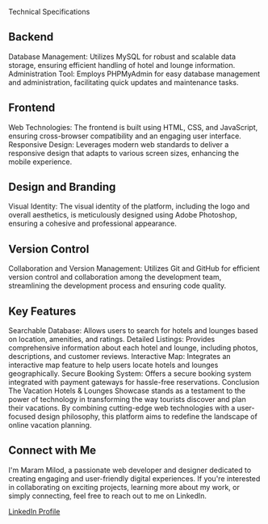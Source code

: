 Technical Specifications
## Backend
Database Management: Utilizes MySQL for robust and scalable data storage, ensuring efficient handling of hotel and lounge information.
Administration Tool: Employs PHPMyAdmin for easy database management and administration, facilitating quick updates and maintenance tasks.


## Frontend
Web Technologies: The frontend is built using HTML, CSS, and JavaScript, ensuring cross-browser compatibility and an engaging user interface.
Responsive Design: Leverages modern web standards to deliver a responsive design that adapts to various screen sizes, enhancing the mobile experience.


## Design and Branding
Visual Identity: The visual identity of the platform, including the logo and overall aesthetics, is meticulously designed using Adobe Photoshop, ensuring a cohesive and professional appearance.


## Version Control
Collaboration and Version Management: Utilizes Git and GitHub for efficient version control and collaboration among the development team, streamlining the development process and ensuring code quality.


## Key Features
Searchable Database: Allows users to search for hotels and lounges based on location, amenities, and ratings.
Detailed Listings: Provides comprehensive information about each hotel and lounge, including photos, descriptions, and customer reviews.
Interactive Map: Integrates an interactive map feature to help users locate hotels and lounges geographically.
Secure Booking System: Offers a secure booking system integrated with payment gateways for hassle-free reservations.
Conclusion
The Vacation Hotels & Lounges Showcase stands as a testament to the power of technology in transforming the way tourists discover and plan their vacations. By combining cutting-edge web technologies with a user-focused design philosophy, this platform aims to redefine the landscape of online vacation planning.

## Connect with Me

I'm Maram Milod, a passionate web developer and designer dedicated to creating engaging and user-friendly digital experiences. If you're interested in collaborating on exciting projects, learning more about my work, or simply connecting, feel free to reach out to me on LinkedIn.

[LinkedIn Profile](https://www.linkedin.com/in/maram-milod-060322279/)


